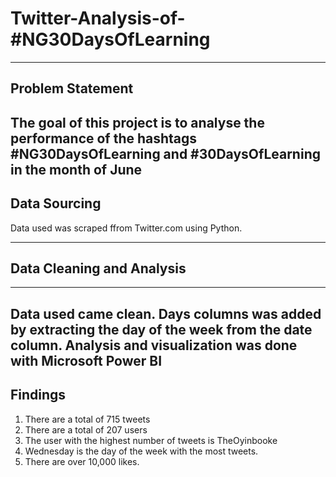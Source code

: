 # Twitter-Analysis-of-#NG30DaysOfLearning
----
## Problem Statement
The goal of this project is to analyse the performance of the hashtags #NG30DaysOfLearning and #30DaysOfLearning in the month of June
----
## Data Sourcing
Data used was scraped ffrom Twitter.com using Python.

----
## Data Cleaning and Analysis
----
Data used came clean. Days columns was added by extracting the day of the week from the date column. Analysis and visualization was done with Microsoft Power BI
----
## Findings
1. There are a total of 715 tweets
2. There are a total of 207 users
3. The user with the highest number of tweets is TheOyinbooke
4. Wednesday is the day of the week with the most tweets.
5. There are over 10,000 likes.

